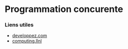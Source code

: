 # Programmation concurente

<Categories/>

### Liens utiles
* [developpez.com](https://franckh.developpez.com/tutoriels/posix/pthreads/)
* [computing.llnl](https://computing.llnl.gov/tutorials/pthreads/)